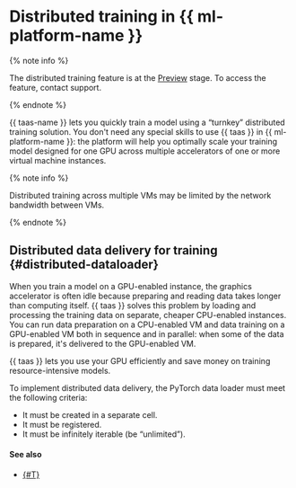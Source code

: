 # Distributed training in {{ ml-platform-name }}

{% note info %}

The distributed training feature is at the [Preview](../../overview/concepts/launch-stages.md) stage. To access the feature, contact support.

{% endnote %}

{{ taas-name }} lets you quickly train a model using a <q>turnkey</q> distributed training solution. You don't need any special skills to use {{ taas }} in {{ ml-platform-name }}: the platform will help you optimally scale your training model designed for one GPU across multiple accelerators of one or more virtual machine instances.

{% note info %}

Distributed training across multiple VMs may be limited by the network bandwidth between VMs.

{% endnote %}

## Distributed data delivery for training {#distributed-dataloader}

When you train a model on a GPU-enabled instance, the graphics accelerator is often idle because preparing and reading data takes longer than computing itself. {{ taas }} solves this problem by loading and processing the training data on separate, cheaper CPU-enabled instances. You can run data preparation on a CPU-enabled VM and data training on a GPU-enabled VM both in sequence and in parallel: when some of the data is prepared, it's delivered to the GPU-enabled VM.

{{ taas }} lets you use your GPU efficiently and save money on training resource-intensive models.

To implement distributed data delivery, the PyTorch data loader must meet the following criteria:

* It must be created in a separate cell.
* It must be registered.
* It must be infinitely iterable (be <q>unlimited</q>).

#### See also

* [{#T}](../operations/taas-run.md)

